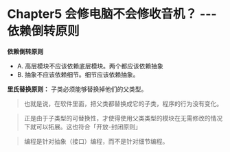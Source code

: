 # Chapter5 会修电脑不会修收音机？ --- 依赖倒转原则

**依赖倒转原则**
- A. 高层模块不应该依赖底层模块。两个都应该依赖抽象
- B. 抽象不应该依赖细节。细节应该依赖抽象。

**里氏替换原则：** 子类必须能够替换掉他们的父类型。

> 也就是说，在软件里面，把父类都替换成它的子类，程序的行为没有变化。

> 正是由于子类型的可替换性，才使得使用父类类型的模块在无需修改的情况下就可以拓展。这也符合「开放-封闭原则」

> 编程是针对抽象（接口）编程，而不是针对细节编程。
